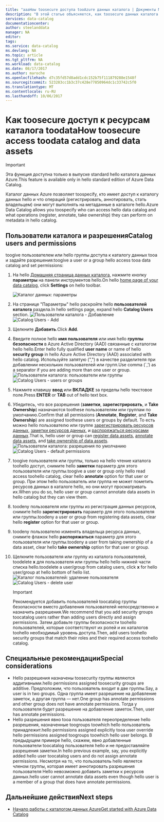 ```yaml
---
title: "aaaHow toosecure доступа tooAzure данных каталога | Документы Microsoft"
description: "В этой статье объясняется, как toosecure данных каталога и его ресурсы данных."
services: data-catalog
documentationcenter: 
author: steelanddata
manager: NA
editor: 
tags: 
ms.service: data-catalog
ms.devlang: NA
ms.topic: article
ms.tgt_pltfrm: NA
ms.workload: data-catalog
ms.date: 08/17/2017
ms.author: maroche
ms.openlocfilehash: d7c35fd57d8add1cdc152b75f111879288e1548f
ms.sourcegitcommit: 523283cc1b3c37c428e77850964dc1c33742c5f0
ms.translationtype: MT
ms.contentlocale: ru-RU
ms.lasthandoff: 10/06/2017
---
```

# <a name="how-toosecure-access-toodata-catalog-and-data-assets"></a><span data-ttu-id="39971-103">Как toosecure доступ к ресурсам каталога toodata</span><span class="sxs-lookup"><span data-stu-id="39971-103">How toosecure access toodata catalog and data assets</span></span>
> [!IMPORTANT]
> <span data-ttu-id="39971-104">Эта функция доступна только в выпуске standard hello каталога данных Azure.</span><span class="sxs-lookup"><span data-stu-id="39971-104">This feature is available only in hello standard edition of Azure Data Catalog.</span></span>

<span data-ttu-id="39971-105">Каталог данных Azure позволяет toospecify, кто имеет доступ к каталогу данных hello и что операций (регистрировать, аннотировать, стать владельцем) они могут выполнять на метаданные в каталоге hello.</span><span class="sxs-lookup"><span data-stu-id="39971-105">Azure Data Catalog allows you toospecify who can access hello data catalog and what operations (register, annotate, take ownership) they can perform on metadata in hello catalog.</span></span> 

## <a name="catalog-users-and-permissions"></a><span data-ttu-id="39971-106">Пользователи каталога и разрешения</span><span class="sxs-lookup"><span data-stu-id="39971-106">Catalog users and permissions</span></span>
<span data-ttu-id="39971-107">toogive пользователем или hello группы доступа к каталогу данных tooa и задайте разрешения:</span><span class="sxs-lookup"><span data-stu-id="39971-107">toogive a user or a group hello access tooa data catalog and set permissions:</span></span>

1. <span data-ttu-id="39971-108">На hello [Домашняя страница данных каталога](http://www.azuredatacatalog.com), нажмите кнопку **параметры** на панели инструментов hello.</span><span class="sxs-lookup"><span data-stu-id="39971-108">On hello [home page of your data catalog](http://www.azuredatacatalog.com),  click **Settings** on hello toolbar.</span></span>

    ![Каталог данных: параметры](media/data-catalog-how-to-secure-catalog/data-catalog-settings.png)
2. <span data-ttu-id="39971-110">На странице "Параметры" hello раскройте hello **пользователей каталога** раздела.</span><span class="sxs-lookup"><span data-stu-id="39971-110">In hello settings page, expand hello **Catalog Users** section.</span></span>
    <span data-ttu-id="39971-111">![Пользователи каталога - Добавление](media/data-catalog-how-to-secure-catalog/data-catalog-add-button.png)</span><span class="sxs-lookup"><span data-stu-id="39971-111">![Catalog Users - Add](media/data-catalog-how-to-secure-catalog/data-catalog-add-button.png)</span></span>
3. <span data-ttu-id="39971-112">Щелкните **Добавить**.</span><span class="sxs-lookup"><span data-stu-id="39971-112">Click **Add**.</span></span>
4. <span data-ttu-id="39971-113">Введите полное hello **имя пользователя** или имя hello **группы безопасности** в Azure Active Directory (AAD) связанные с каталогом hello hello.</span><span class="sxs-lookup"><span data-stu-id="39971-113">Enter hello fully qualified **user name** or name of hello **security group** in hello Azure Active Directory (AAD) associated with hello catalog.</span></span> <span data-ttu-id="39971-114">Используйте запятую (",") в качестве разделителя при добавлении нескольких пользователей или групп.</span><span class="sxs-lookup"><span data-stu-id="39971-114">Use comma (\`,’) as a separator if you are adding more than one user or group.</span></span>
    <span data-ttu-id="39971-115">![Пользователи каталога: пользователи или группы](media/data-catalog-how-to-secure-catalog/data-catalog-users-groups.png)</span><span class="sxs-lookup"><span data-stu-id="39971-115">![Catalog Users - users or groups](media/data-catalog-how-to-secure-catalog/data-catalog-users-groups.png)</span></span>
5. <span data-ttu-id="39971-116">Нажмите клавишу **ввод** или **ВКЛАДКЕ** за пределы hello текстовое поле.</span><span class="sxs-lookup"><span data-stu-id="39971-116">Press **ENTER** or **TAB** out of hello text box.</span></span> 
6.  <span data-ttu-id="39971-117">Убедитесь, что все разрешения (**заметки**, **зарегистрировать**, и **Take Ownership**) назначаются toothese пользователям или группам по умолчанию.</span><span class="sxs-lookup"><span data-stu-id="39971-117">Confirm that all permissions (**Annotate**, **Register**, and **Take Ownership**) are assigned toothese users or groups by default.</span></span> <span data-ttu-id="39971-118">То есть можно hello пользователю или группе [зарегистрировать ресурсов данных]( data-catalog-how-to-register.md), [заметки ресурсов данных]( data-catalog-how-to-annotate.md), и [распоряжаться ресурсами данных]( data-catalog-how-to-manage.md).</span><span class="sxs-lookup"><span data-stu-id="39971-118">That is, hello user or group can [register data assets]( data-catalog-how-to-register.md), [annotate data assets]( data-catalog-how-to-annotate.md), and [take ownership of data assets]( data-catalog-how-to-manage.md).</span></span> 
    <span data-ttu-id="39971-119">![Пользователи каталога: разрешения по умолчанию](media/data-catalog-how-to-secure-catalog/data-catalog-default-permissions.png)</span><span class="sxs-lookup"><span data-stu-id="39971-119">![Catalog Users - default permissions](media/data-catalog-how-to-secure-catalog/data-catalog-default-permissions.png)</span></span>
7.  <span data-ttu-id="39971-120">toogive пользователя или группы, только на hello чтение каталога toohello доступ, снимите hello **заметки** параметр для этого пользователя или группы.</span><span class="sxs-lookup"><span data-stu-id="39971-120">toogive a user or group only hello read access toohello catalog, clear hello **annotate** option for that user or group.</span></span> <span data-ttu-id="39971-121">При этом hello пользователь или группа не может пометить ресурсов данных в каталоге hello, но они могут просматривать их.</span><span class="sxs-lookup"><span data-stu-id="39971-121">When you do so, hello user or group cannot annotate data assets in hello catalog but they can view them.</span></span> 
8.  <span data-ttu-id="39971-122">toodeny пользователя или группы из регистрация данных ресурсов, снимите hello **зарегистрировать** параметр для этого пользователя или группы.</span><span class="sxs-lookup"><span data-stu-id="39971-122">toodeny a user or group from registering data assets, clear hello **register** option for that user or group.</span></span>
9.  <span data-ttu-id="39971-123">toodeny пользователю изменять владельца ресурса данных, снимите флажок hello **распоряжаться** параметр для этого пользователя или группы.</span><span class="sxs-lookup"><span data-stu-id="39971-123">toodeny a user from taking ownership of a data asset, clear hello **take ownership** option for that user or group.</span></span> 
10. <span data-ttu-id="39971-124">Щелкните пользователя или группу из каталога пользователей, toodelete **x** для пользователя или группы hello hello нижней части списка hello.</span><span class="sxs-lookup"><span data-stu-id="39971-124">toodelete a user/group from catalog users, click **x** for hello user/group at hello bottom of hello list.</span></span> 
    <span data-ttu-id="39971-125">![Каталог пользователей: удаление пользователя](media/data-catalog-how-to-secure-catalog/data-catalog-delete-user.png)</span><span class="sxs-lookup"><span data-stu-id="39971-125">![Catalog Users - delete user](media/data-catalog-how-to-secure-catalog/data-catalog-delete-user.png)</span></span>

    > [!IMPORTANT]
    > <span data-ttu-id="39971-126">Рекомендуется добавить пользователей toocatalog группы безопасности вместо добавления пользователей непосредственно и назначить разрешения.</span><span class="sxs-lookup"><span data-stu-id="39971-126">We recommend that you add security groups toocatalog users rather than adding users directly and assign permissions.</span></span> <span data-ttu-id="39971-127">Затем добавьте группы безопасности toohello пользователей, которые соответствуют их ролей и их каталогов toohello необходимый уровень доступа.</span><span class="sxs-lookup"><span data-stu-id="39971-127">Then, add users toohello security groups that match their roles and their required access toohello catalog.</span></span>

## <a name="special-considerations"></a><span data-ttu-id="39971-128">Специальные рекомендации</span><span class="sxs-lookup"><span data-stu-id="39971-128">Special considerations</span></span>

- <span data-ttu-id="39971-129">Hello разрешения назначены toosecurity группы являются аддитивными.</span><span class="sxs-lookup"><span data-stu-id="39971-129">hello permissions assigned toosecurity groups are additive.</span></span> <span data-ttu-id="39971-130">Предположим, что пользователь входит в две группы.</span><span class="sxs-lookup"><span data-stu-id="39971-130">Say, a user is in two groups.</span></span> <span data-ttu-id="39971-131">Одна группа имеет разрешение на добавление заметок, а другая группа — нет.</span><span class="sxs-lookup"><span data-stu-id="39971-131">One group has annotate permissions and other group does not have annotate permissions.</span></span> <span data-ttu-id="39971-132">Тогда у пользователя будет разрешение на добавление заметок.</span><span class="sxs-lookup"><span data-stu-id="39971-132">Then, user has annotate permissions.</span></span> 
- <span data-ttu-id="39971-133">Hello разрешения явно tooa пользователя переопределение hello разрешения, назначенные toogroups toowhich hello пользователь принадлежит.</span><span class="sxs-lookup"><span data-stu-id="39971-133">hello permissions assigned explicitly tooa user override hello permissions assigned toogroups toowhich hello user belongs.</span></span> <span data-ttu-id="39971-134">В предыдущем примере hello, скажем, явно добавленные пользователи toocatalog пользователя hello и не предоставляйте разрешения заметки.</span><span class="sxs-lookup"><span data-stu-id="39971-134">In hello previous example, say, you explicitly added hello user toocatalog users and do not assign annotate permissions.</span></span> <span data-ttu-id="39971-135">Несмотря на то, что пользователь hello является членом группы, которая имеет аннотировать разрешения пользователя Hello невозможно добавить заметки к ресурсов данных.</span><span class="sxs-lookup"><span data-stu-id="39971-135">hello user cannot annotate data assets even though hello user is a member of a group that does have annotate permissions.</span></span>

## <a name="next-steps"></a><span data-ttu-id="39971-136">Дальнейшие действия</span><span class="sxs-lookup"><span data-stu-id="39971-136">Next steps</span></span>
- [<span data-ttu-id="39971-137">Начало работы с каталогом данных Azure</span><span class="sxs-lookup"><span data-stu-id="39971-137">Get started with Azure Data Catalog</span></span>](data-catalog-get-started.md)

